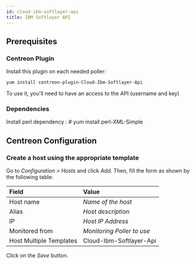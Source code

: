 ```yaml
---
id: cloud-ibm-softlayer-api
title: IBM Softlayer API
---
```


## Prerequisites

### Centreon Plugin

Install this plugin on each needed poller:

``` shell
yum install centreon-plugin-Cloud-Ibm-Softlayer-Api
```

To use it, you'll need to have an access to the API (username and key)

### Dependencies

Install perl dependency : \# yum install perl-XML-Simple

## Centreon Configuration

### Create a host using the appropriate template

Go to *Configuration \> Hosts* and click *Add*. Then, fill the form as shown by
the following table:

| Field                                | Value                      |
| :----------------------------------- | :------------------------- |
| Host name                            | *Name of the host*         |
| Alias                                | *Host description*         |
| IP                                   | *Host IP Address*          |
| Monitored from                       | *Monitoring Poller to use* |
| Host Multiple Templates              | Cloud-Ibm-Softlayer-Api    |

Click on the *Save* button.

